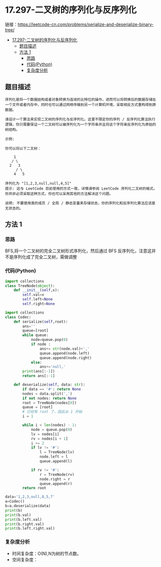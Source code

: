 # 17.297-二叉树的序列化与反序列化

链接：https://leetcode-cn.com/problems/serialize-and-deserialize-binary-tree/

- [17.297-二叉树的序列化与反序列化](#17297-二叉树的序列化与反序列化)
    - [题目描述](#题目描述)
    - [方法 1](#方法-1)
        - [思路](#思路)
        - [代码(Python)](#代码Python)
        - [复杂度分析](#复杂度分析)

## 题目描述
```
序列化是将一个数据结构或者对象转换为连续的比特位的操作，进而可以将转换后的数据存储在一个文件或者内存中，同时也可以通过网络传输到另一个计算机环境，采取相反方式重构得到原数据。

请设计一个算法来实现二叉树的序列化与反序列化。这里不限定你的序列 / 反序列化算法执行逻辑，你只需要保证一个二叉树可以被序列化为一个字符串并且将这个字符串反序列化为原始的树结构。

示例: 

你可以将以下二叉树：

    1
   / \
  2   3
     / \
    4   5

序列化为 "[1,2,3,null,null,4,5]"
提示: 这与 LeetCode 目前使用的方式一致，详情请参阅 LeetCode 序列化二叉树的格式。你并非必须采取这种方式，你也可以采用其他的方法解决这个问题。

说明: 不要使用类的成员 / 全局 / 静态变量来存储状态，你的序列化和反序列化算法应该是无状态的。
```

## 方法 1

### 思路
BFS,将一个二叉树的完全二叉树形式序列化，然后通过 BFS 反序列化，注意这并不是序列化成了完全二叉树，需做调整

### 代码(Python)
```python
import collections
class TreeNode(object):
    def __init__(self,x):
        self.val=x
        self.left=None
        self.right=None

import collections
class Codec:
    def serialize(self,root):
        ans=''
        queue=[root]
        while queue:
            node=queue.pop(0)
            if node :
                ans+= str(node.val)+','
                queue.append(node.left)
                queue.append(node.right)
            else:
                ans+='null,'
        print(ans[:-1])
        return ans[:-1]

    def deserialize(self, data: str):
        if data == '#': return None
        nodes = data.split(',')
        if not nodes: return None
        root = TreeNode(nodes[0])
        queue = [root]
        # 已经有 root 了，因此从 1 开始
        i = 1

        while i < len(nodes) - 1:
            node = queue.pop(0)
            lv = nodes[i]
            rv = nodes[i + 1]
            i += 2
            if lv != '#':
                l = TreeNode(lv)
                node.left = l
                queue.append(l)

            if rv != '#':
                r = TreeNode(rv)
                node.right = r
                queue.append(r)
        return root

data='1,2,3,null,8,5,7'
a=Codec()
b=a.deserialize(data)
print(b)
print(b.val)
print(b.left.val)
print(b.right.val)
print(b.left.right.val)
```

### 复杂度分析
- 时间复杂度：O(N),N为树的节点数。
- 空间复杂度：
